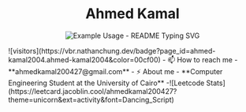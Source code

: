 <h1 align="center">Ahmed Kamal</h1>
<p align="center">
  <img src="https://readme-typing-svg.demolab.com/?lines=Type+messages+everywhere!;Add+a+bio+to+your+profile!;Add+a+description+to+your+repo!;Make+your+readme+stand+out!&font=Fira%20Code&center=true&width=380&height=50&duration=4000&pause=1000" alt="Example Usage - README Typing SVG">
</p>
![visitors](https://vbr.nathanchung.dev/badge?page_id=ahmed-kamal2004.ahmed-kamal2004&color=00cf00)
- 📫 How to reach me - **ahmedkamal200427@gmail.com**
- ⚡ About me - **Computer Engineering Student at the University of Cairo**
-![Leetcode Stats](https://leetcard.jacoblin.cool/ahmedkamal200427?theme=unicorn&ext=activity&font=Dancing_Script)

